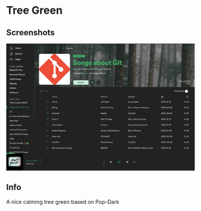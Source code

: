 # Tree Green

## Screenshots

![Screenshot](./screenshot.png)

## Info

A nice calming tree green based on Pop-Dark
